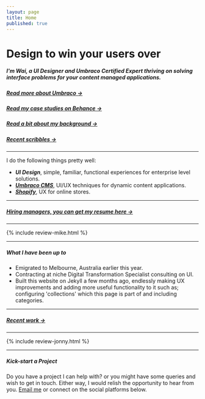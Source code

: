 ```yaml
---
layout: page
title: Home
published: true
---
```


# Design to win your users over

##### I'm Wai, a UI Designer and Umbraco Certified Expert thriving on solving interface problems for your content managed applications.

##### [Read more about Umbraco &rarr;](/wailaw-umbraco-certified-expert/)

##### [Read my case studies on Behance &rarr;](https://www.behance.net/jwchunglaweec1)

##### [Read a bit about my background &rarr;](/about/)

##### [Recent scribbles &rarr;](/notes/)

---

I do the following things pretty well:

- **_UI Design_**, simple, familiar, functional experiences for enterprise level solutions.
- [**_Umbraco CMS_**](/wailaw-umbraco-certified-expert/), UI/UX techniques for dynamic content applications.
- [**_Shopify_**](/wailaw-shopify-partner/), UX for online stores.

---

##### [Hiring managers, you can get my resume here &rarr;](/docs/WaiLaw-UI-UX-Design-CV.pdf/)

---

{% include review-mike.html %}

---

##### What I have been up to

- Emigrated to Melbourne, Australia earlier this year.
- Contracting at niche Digital Transformation Specialist consulting on UI.
- Built this website on Jekyll a few months ago, endlessly making UX improvements and adding more useful functionality to it such as; configuring 'collections' which this page is part of and including categories.

---

##### [Recent work &rarr;](/work/)

---

{% include review-jonny.html %}

---

##### Kick-start a Project

Do you have a project I can help with? or you might have some queries and wish to get in touch. Either way, I would relish the opportunity to hear from you. [Email me](mailto:hello@wailaw.me) or connect on the social platforms below.
